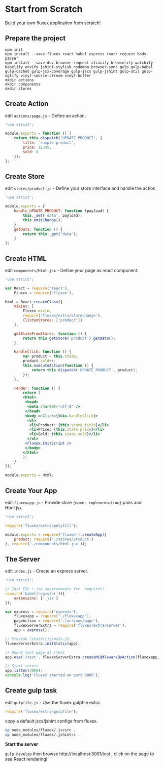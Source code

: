 Start from Scratch
==================

Build your own fluxex application from scratch!

Prepare the project
-------------------

```
npm init
npm install --save fluxex react babel express routr request body-parser
npm install --save-dev browser-request aliasify browserify watchify babelify envify jshint-stylish nodemon browser-sync gulp gulp-babel gulp-cached gulp-jsx-coverage gulp-jscs gulp-jshint gulp-util gulp-uglify vinyl-source-stream vinyl-buffer
mkdir actions
mkdir components
mkdir stores
```

Create Action
-------------
edit `actions/page.js` - Define an action.

```javascript
'use strict';

module.exports = function () {
    return this.dispatch('UPDATE_PRODUCT', {
        title: 'sample product',
        price: 12345,
        sold: 0
    });
};
```

Create Store
------------
edit `stores/product.js` - Define your store interface and handle the action.

```javascript
'use strict';

module.exports = {
    handle_UPDATE_PRODUCT: function (payload) {
        this._set('data', payload);
        this.emitChange();
    },
    getData: function () {
        return this._get('data');
    }
};
```

Create HTML
-----------
edit `components/Html.jsx` - Define your page as react component.

```jsx
'use strict';

var React = require('react'),
    Fluxex = require('fluxex'),

Html = React.createClass({
    mixins: [
        Fluxex.mixin,
        require('fluxex/extra/storechange'),
        {listenStores: ['product']}
    ],

    getStateFromStores: function () {
        return this.getStore('product').getData();
    },

    handleClick: function () {
        var product = this.state;
        product.sold++;
        this.executeAction(function () {
            return this.dispatch('UPDATE_PRODUCT', product);
        });
    },

    render: function () {
        return (
        <html>
         <head>
          <meta charSet="utf-8" />
         </head>
         <body onClick={this.handleClick}>
          <ul>
           <li>Product: {this.state.title}</li>
           <li>Price: {this.state.price}</li>
           <li>Sold: {this.state.sold}</li>
          </ul>
         <Fluxex.InitScript />
         </body>
        </html>
        );
    }
});

module.exports = Html;
```

Create Your App
---------------
edit `fluxexapp.js` - Provide store `{name: implementation}` pairs and Html.jsx.

```javascript
'use strict';

require('fluxex/extra/polyfill');

module.exports = require('fluxex').createApp({
    product: require('./stores/product')
}, require('./components/Html.jsx'));
```

The Server
----------
edit `index.js` - Create an express server.

```javascript
'use strict';

// Init ES6 + jsx environments for .require()
require('babel/register')({
    extensions: ['.jsx']
});

var express = require('express'),
    fluxexapp = require('./fluxexapp'),
    pageAction = require('./actions/page'),
    fluxexServerExtra = require('fluxex/extra/server'),
    app = express();

// Provide /static/js/main.js
fluxexServerExtra.initStatic(app);

// Mount test page at /test
app.use('/test', fluxexServerExtra.createMiddlewareByAction(fluxexapp, pageAction));

// Start server
app.listen(3000);
console.log('Fluxex started on port 3000');
```

Create gulp task
----------------
edit `gulpfile.js` - Use the fluxex gulpfile extra.

```javascript
require('fluxex/extra/gulpfile');
```

copy a default jscs/jshint configs from fluxex.

```sh
cp node_modules/fluxex/.jscsrc .
cp node_modules/fluxex/.jshintrc .
```

**Start the server**

`gulp develop` then browse http://localhost:3001/test , click on the page to see React rendering!
